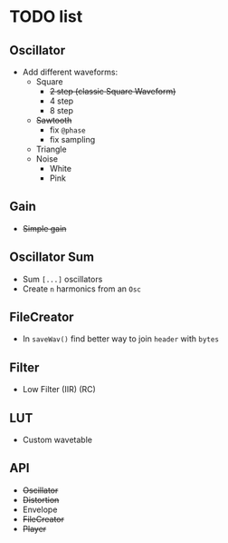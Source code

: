 # TODO list

## Oscillator
- Add different waveforms:
	- Square
		- ~~2 step (classic Square Waveform)~~
		- 4 step
		- 8 step
	- ~~Sawtooth~~
		- fix `@phase`
		- fix sampling
	- Triangle
	- Noise
		- White
		- Pink 	
## Gain
- ~~Simple gain~~

## Oscillator Sum
- Sum `[...]` oscillators
- Create `n` harmonics from an `Osc`
## FileCreator
- In `saveWav()` find better way to join `header` with `bytes`

## Filter
- Low Filter (IIR) (RC)

## LUT
- Custom wavetable

## API
- ~~Oscillator~~
- ~~Distortion~~
- Envelope
- ~~FileCreator~~
- ~~Player~~
